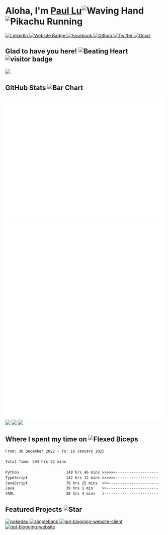 <!--  @format -->

# Aloha, I'm <a href="https://www.pawpaw2022.com/" target="_blank">Paul Lu</a><img src="https://raw.githubusercontent.com/Tarikul-Islam-Anik/Animated-Fluent-Emojis/master/Emojis/Hand%20gestures/Waving%20Hand.png" alt="Waving Hand" width="40" height="40" />&nbsp;<span><img src="https://media.tenor.com/fSsxftCb8w0AAAAi/pikachu-running.gif" alt="Pikachu Running" height="100" /></span>&nbsp;


<span>
<a href="https://linkedin.com/in/paul-lu-8a438820a"  target="_blank">  
 <img src="https://img.shields.io/badge/LinkedIn-0077Bf5?style=for-the-badge&logo=linkedin&logoColor=white" alt="LinkedIn" height="25">
<a>
<a href="https://www.pawpaw2022.com/"  target="_blank">  
 <img src="https://img.shields.io/badge/website-000000?style=for-the-badge&logo=About.me&logoColor=white" alt="Website Badge" height="25">
<a>
<a href="https://www.facebook.com/paul.lu.752861/"  target="_blank">  
 <img src="https://img.shields.io/badge/Facebook-%231877F2.svg?style=for-the-badge&logo=Facebook&logoColor=white" alt="Facebook" height="25">
<a>
<a href="https://github.com/pawpaw2022"  target="_blank">  
 <img src="https://img.shields.io/badge/GitHub-100000?style=for-the-badge&logo=github&logoColor=white" alt="Github" height="25">
<a>
<a href="https://twitter.com/fullstackwpaul"  target="_blank">  
 <img src="https://img.shields.io/badge/Twitter-%231DA1F2.svg?style=for-the-badge&logo=Twitter&logoColor=white" alt="Twitter" width="90">
<a>
<a href="mailto:paul.l.sining@gmail.com?subject=Request%20to%20%3CYour%20Purpose%3Ebody=Hello%20Paul%2C%20%0A%0A%3CYour%20Request..%3E%0A"  target="_blank">  
 <img src="https://img.shields.io/badge/Gmail-D14836?style=for-the-badge&logo=gmail&logoColor=white" alt="Gmail" height="25">
<a>
</span>

## Glad to have you here!&nbsp;<img src="https://raw.githubusercontent.com/Tarikul-Islam-Anik/Animated-Fluent-Emojis/master/Emojis/Smilies/Beating%20Heart.png" alt="Beating Heart" width="35" height="35" /> &nbsp; ![visitor badge](https://hits.seeyoufarm.com/api/count/incr/badge.svg?url=https%3A%2F%2Fgithub.com%2Fpawpaw20221212%2Fhit-counter)

<!--
I'm a full-stack software developer. I love making websites, learning new technologies, and cooking.

Though I am pursuing my computer science and mathematics degree in the beautiful city of San Diego, I consider myself a self-taught programmer. Throughout the past 3 years, I have been constantly striving to learn programming skills. I never get bored of programming in a single day as I truly believe passion leads to consistency, and consistency drives to success. If I can do it, so can you!

I've completed some projects in recent years, and I am looking forward to building more as I learn new technologies. -->

<link rel="stylesheet" href="https://cdn.jsdelivr.net/gh/devicons/devicon@v2.15.1/devicon.min.css">

<!-- ## Tech Stacks <img src="https://raw.githubusercontent.com/Tarikul-Islam-Anik/Animated-Fluent-Emojis/master/Emojis/Travel%20and%20places/Fire.png" alt="Fire" width="35" height="35" /> -->

<div>
    
<!-- <img src="https://cdn.jsdelivr.net/gh/devicons/devicon/icons/python/python-original.svg" height="25" />
<img src="https://cdn.jsdelivr.net/gh/devicons/devicon/icons/java/java-original.svg" height="25" />
<img src="https://cdn.jsdelivr.net/gh/devicons/devicon/icons/javascript/javascript-original.svg" height="25" />
<img src="https://cdn.jsdelivr.net/gh/devicons/devicon/icons/typescript/typescript-original.svg" height="25" />
<img src="https://cdn.jsdelivr.net/gh/devicons/devicon/icons/html5/html5-original.svg" height="25" />
<img src="https://cdn.jsdelivr.net/gh/devicons/devicon/icons/css3/css3-original.svg" height="25" />
<img src="https://cdn.jsdelivr.net/gh/devicons/devicon/icons/tailwindcss/tailwindcss-plain.svg" height="25" />
<img src="https://cdn.jsdelivr.net/gh/devicons/devicon/icons/bootstrap/bootstrap-original.svg" height="25" />
<img src="https://cdn.jsdelivr.net/gh/devicons/devicon/icons/react/react-original.svg" height="25" />
<img src="https://cdn.jsdelivr.net/gh/devicons/devicon/icons/nodejs/nodejs-original.svg" height="25" />
<img src="https://cdn.jsdelivr.net/gh/devicons/devicon/icons/express/express-original.svg" height="25" />
<img src="https://cdn.jsdelivr.net/gh/devicons/devicon/icons/git/git-original.svg" height="25" />
<img src="https://cdn.jsdelivr.net/gh/devicons/devicon/icons/mongodb/mongodb-original.svg" height="25" />
<img src="https://cdn.jsdelivr.net/gh/devicons/devicon/icons/mysql/mysql-original.svg" height="25" />
<img src="https://cdn.jsdelivr.net/gh/devicons/devicon/icons/redis/redis-original.svg" height="25" />
<img src="https://cdn.jsdelivr.net/gh/devicons/devicon/icons/firebase/firebase-plain.svg" height="25" />
<img src="https://cdn.jsdelivr.net/gh/devicons/devicon/icons/bash/bash-original.svg" height="25" />
<img src="https://cdn.jsdelivr.net/gh/devicons/devicon/icons/ubuntu/ubuntu-plain.svg" height="25" />
<!-- <img src="https://cdn.jsdelivr.net/gh/devicons/devicon/icons/linux/linux-original.svg" height="25" /> -->
<!-- <img src="https://upload.wikimedia.org/wikipedia/commons/thumb/f/f1/Icons8_flat_linux.svg/1200px-Icons8_flat_linux.svg.png" height="25" />
<img src="https://cdn.jsdelivr.net/gh/devicons/devicon/icons/docker/docker-original.svg" height="25" />

<img src="https://cdn.jsdelivr.net/gh/devicons/devicon/icons/amazonwebservices/amazonwebservices-original.svg" height="25" />
<img src="https://cdn.jsdelivr.net/gh/devicons/devicon/icons/nextjs/nextjs-original.svg" height="25" />

<img src="https://cdn.jsdelivr.net/gh/devicons/devicon/icons/kubernetes/kubernetes-plain.svg" height="25" />
<!-- <img src="https://cdn.jsdelivr.net/gh/devicons/devicon/icons/django/django-plain.svg" height="25" /> -->
<!-- <img src="https://cdn.jsdelivr.net/gh/devicons/devicon/icons/spring/spring-original.svg" height="25" /> -->
<!-- <img src="https://cdn.jsdelivr.net/gh/devicons/devicon/icons/nginx/nginx-original.svg" height="25" /> -->
<!-- <img src="https://cdn.jsdelivr.net/gh/devicons/devicon/icons/webpack/webpack-original.svg" height="25" /> -->
<!-- <img src="https://cdn.jsdelivr.net/gh/devicons/devicon/icons/apachekafka/apachekafka-original.svg" height="25" /> -->
<!-- <img src="https://cdn.jsdelivr.net/gh/devicons/devicon/icons/graphql/graphql-plain.svg" height="25" />
<img src="https://cdn.jsdelivr.net/gh/devicons/devicon/icons/go/go-original-wordmark.svg" height="25" />
</div> -->

<img src="https://github-profile-trophy.vercel.app/?username=pawpaw2022&theme=synthwave" />

## GitHub Stats <img src="https://raw.githubusercontent.com/Tarikul-Islam-Anik/Animated-Fluent-Emojis/master/Emojis/Objects/Bar%20Chart.png" alt="Bar Chart" width="35" height="35" />

<picture>
    <img src="/github-metrics.svg" alt="Metrics">
</picture>

<picture>
    <img src="/metrics.plugin.isocalendar.fullyear.svg" alt="Calendar Metrics">
</picture>

<img src="https://github-profile-summary-cards.vercel.app/api/cards/profile-details?username=pawpaw2022&theme=synthwave" />

<img  src="https://github-readme-stats-git-masterrstaa-rickstaa.vercel.app/api?username=pawpaw2022&theme=synthwave" />

<img src="https://github-readme-stats.vercel.app/api/top-langs/?username=pawpaw2022&theme=synthwave&hide=jupyter%20notebook&layout=compact" />

## Where I spent my time on <img src="https://raw.githubusercontent.com/Tarikul-Islam-Anik/Animated-Fluent-Emojis/master/Emojis/Hand%20gestures/Flexed%20Biceps.png" alt="Flexed Biceps" width="35" height="35" />

<!--START_SECTION:waka-->

```txt
From: 30 December 2022 - To: 16 January 2025

Total Time: 594 hrs 52 mins

Python                     149 hrs 46 mins >>>>>>-------------------   25.18 %
TypeScript                 142 hrs 12 mins >>>>>>-------------------   23.91 %
JavaScript                 78 hrs 25 mins  >>>----------------------   13.18 %
Java                       39 hrs 1 min    >>-----------------------   06.56 %
YAML                       28 hrs 4 mins   >------------------------   04.72 %
```

<!--END_SECTION:waka-->

## Featured Projects <img src="https://raw.githubusercontent.com/Tarikul-Islam-Anik/Animated-Fluent-Emojis/master/Emojis/Travel%20and%20places/Star.png" alt="Star" width="35" height="35" />

<!-- [![Readme Card](https://github-readme-stats-two-gray.vercel.app/api/pin/?username=pawpaw2022&repo=pawpaw2022)](https://github.com/pawpaw2022/pawpaw2022)

[![Readme Card](https://github-readme-stats-two-gray.vercel.app/api/pin/?username=pawpaw2022&repo=Portfolio)](https://github.com/pawpaw2022/Portfolio)

[![Readme Card](https://github-readme-stats-two-gray.vercel.app/api/pin/?username=pawpaw2022&repo=Netflix-Clone)](https://github.com/pawpaw2022/Netflix-Clone)

[![Readme Card](https://github-readme-stats-two-gray.vercel.app/api/pin/?username=pawpaw2022&repo=vidly-express)](https://github.com/pawpaw2022/vidly-express) -->

<span>
<a href="https://github.com/pawpaw2022/pokedex"  target="_blank">    
    <img src="https://github-readme-stats-two-gray.vercel.app/api/pin/?username=pawpaw2022&repo=pokedex" alt="pokedex" height="120">
<a>

<a href="https://github.com/pawpaw2022/simplebank"  target="_blank">    
    <img src="https://github-readme-stats-two-gray.vercel.app/api/pin/?username=pawpaw2022&repo=simplebank" alt="simplebank" height="120">
<a>
</span>

<span>
<a href="https://github.com/pawpaw2022/gql-blogging-website-client"  target="_blank">    
    <img src="https://github-readme-stats-two-gray.vercel.app/api/pin/?username=pawpaw2022&repo=gql-blogging-website-client" alt="gql-blogging-website-client" height="120">
<a>
<a href="https://github.com/pawpaw2022/gql-blogging-website"  target="_blank">    
    <img src="https://github-readme-stats-two-gray.vercel.app/api/pin/?username=pawpaw2022&repo=gql-blogging-website" alt="gql-blogging-website" height="120">
<a>

</span>

<!-- ## Loved my work? <img src="https://raw.githubusercontent.com/Tarikul-Islam-Anik/Animated-Fluent-Emojis/master/Emojis/Smilies/Star-Struck.png" alt="Star-Struck" width="35" height="35" />

- [Give a star to this project](https://github.com/pawpaw2022/pawpaw2022)&nbsp; <img src="https://raw.githubusercontent.com/Tarikul-Islam-Anik/Animated-Fluent-Emojis/master/Emojis/Travel%20and%20places/Glowing%20Star.png" alt="Glowing Star" width="30" height="30" /><br/>
- [Follow me on GitHub](https://github.com/pawpaw2022)&nbsp;<img src="https://raw.githubusercontent.com/Tarikul-Islam-Anik/Animated-Fluent-Emojis/master/Emojis/Hand%20gestures/Folded%20Hands%20Light%20Skin%20Tone.png" alt="Folded Hands Light Skin Tone" width="30" height="30" /><br/>
- [Checkout my portfolio](https://portfolio-wheat-ten-80.vercel.app/)&nbsp;<img src="https://raw.githubusercontent.com/Tarikul-Islam-Anik/Animated-Fluent-Emojis/master/Emojis/Travel%20and%20places/Globe%20with%20Meridians.png" alt="Globe with Meridians" width="30" height="30" /><br/>
- [Buy me a coffee](https://www.buymeacoffee.com/pawpaw2022) <img src="https://raw.githubusercontent.com/Tarikul-Islam-Anik/Animated-Fluent-Emojis/master/Emojis/Food/Hot%20Beverage.png" alt="Hot Beverage" width="30" height="30" /> (Cheers~)

<img src="https://wallpapers.com/images/hd/splatoon-2-octopia-splatfest-oxoauq7ielekerov.webp" alt="wallpaper"> -->
